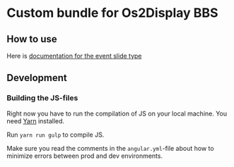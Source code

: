 Custom bundle for Os2Display BBS
===

## How to use
Here is [documentation for the event slide type](docs/bib-events.md)

## Development
### Building the JS-files
Right now you have to run the compilation of JS on your local machine. You need [Yarn](https://yarnpkg.com/lang/en/docs/install) installed.

Run `yarn run gulp` to compile JS.

Make sure you read the comments in the `angular.yml`-file about how to minimize errors between prod and dev environments. 

